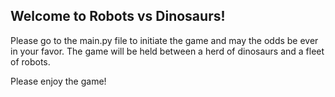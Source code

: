 Welcome to Robots vs Dinosaurs!
--------------------------------

Please go to the main.py file to initiate the game and may the odds be ever in your favor.
The game will be held between a herd of dinosaurs and a fleet of robots.

Please enjoy the game!